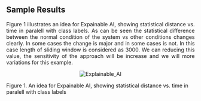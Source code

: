 ## Sample Results
<p align="justify">
Figure 1 illustrates an idea for Expainable AI, showing statistical distance vs. time in paralell with class labels. As can be seen the statistical difference between the normal condition of the system vs other conditions changes clearly. In some cases the change is major and in some cases is not. In this case length of sliding window is considered as 3000. We can reducing this value, the sensitivity of the approach will be increase and we will more variations for this example.</p>
 
 <p align="center">
 <img src="https://github.com/ISorokos/SafeML/blob/master/Implementation_in_MATLAB/Explainable_AI/Sample%20Results/XAI.png" alt="Explainable_AI">
 <figcaption>Figure 1. An idea for Expainable AI, showing statistical distance vs. time in paralell with class labels</figcaption>
</p>
